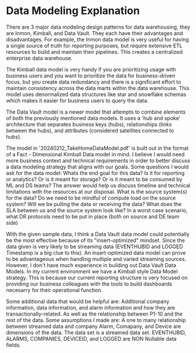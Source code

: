 # Data Modeling Explanation
There are 3 major data modeling design patterns for data warehousing, they are Inmon, Kimball, and Data Vault. 
They each have their advantages and disadvantages.
For example, the Inmon data model is very useful for having a single source of truth for reporting purposes, but require extensive ETL resources to build and maintain their pipelines.
This creates a centralized enterprise data warehouse. 

The Kimball data model is very handy if you are prioritizing usage with business users and you want to prioritize the data for business-driven focus, but you create data redundancy 
and there is a significant effort to maintain consistency across the data marts within the data warehouse.
This model uses denormalized data structures like star and snowflake schemas which makes it easier for business users to query the data.

The Data Vault model is a newer model that attempts to combine elements of both the previously mentioned data models.
It uses a 'hub and spoke' architecture that separates business keys (hubs), relationships (links between the hubs), and attributes (considered satellites connected to hubs).

The model in '20240212_TakeHomeDataModel.pdf' is built out in the format of a Fact - Dimensional Kimball Data model in mind. 
I believe I would need more business context and technical requirements in order to better discuss a data modeling strategy that aligns with our goals. 
Some questions I would ask for the data model:
  Whats the end goal for this data?
    Is it for reporting or analytics?
    Or is it meant for storage?
    Or is it meant to be consumed by ML and DS teams?
    The answer would help us discuss timeline and technical limitations with the resources at our disposal.
  What is the source system(s) for the data?
    Do we need to be mindful of compute load on the source system?
    Will we be pulling the data or receiving the data?
    What does the SLA between us and the source system look like?
    In a worst case scenario, what DR protocols need to be put in place (both on source and DE team side)

With the given sample data, I think a Data Vault data model could potentially be the most effective because of its "insert-optimized" mindset. 
Since the data given is very likely to be streaming data (EVENTHUBID and LOGGED Timestamp is a big clue to this). An insert-optimized data model can prove to be advantageous when handling multiple and varied streaming sources.
However, I don't have much experience in building out Data Vault Data Models. In my current environment we have a Kimball style Data Model strategy. This is because our current reporting structure is very focused on providing our business colleagues with the tools to build dashboards necesarry for their operational function.

Some additional data that would be helpful are:
Additional company information, data information, and alarm information and how they are transactionally-related. As well as the relationship between P1-10 and the rest of the data.
Some assumptions I made are:
  A one to many relationship between streamed data and company
  Alarm, Comapany, and Device are dimensions of the data.
  The data set is a streamed data set.
  EVENTHUBID, ALARMS, COMPANIES, DEVICEID, and LOGGED are NON Nullable data fields.
